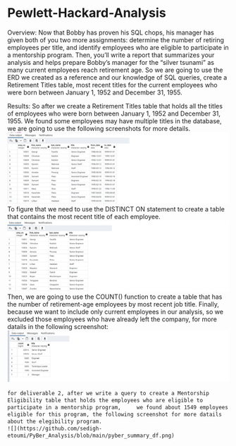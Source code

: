 # Pewlett-Hackard-Analysis

Overview:
    Now that Bobby has proven his SQL chops, his manager has given both of you two more assignments: determine the number of retiring employees per title, and identify       employees who are eligible to participate in a mentorship program. Then, you’ll write a report that summarizes your analysis and helps prepare Bobby’s manager for       the “silver tsunami” as many current employees reach retirement age.
    So we are going to use the ERD we created as a reference and our knowledge of SQL queries, create a Retirement Titles table, most recent titles for the current           employees who were born between January 1, 1952 and December 31, 1955. 
 
Results:
    So after we create a Retirement Titles table that holds all the titles of employees who were born between January 1, 1952 and December 31, 1955. We found some           employees may have multiple titles in the database, we are going to use the following screenshots for more details.  
    ![](https://github.com/sedigh-etoumi/Pewlett-Hackard-Analysis/blob/main/Data/retirement_titles.png)
    To figure that we need to use the DISTINCT ON statement to create a table that contains the most recent title of each employee.  
    ![](https://github.com/sedigh-etoumi/Pewlett-Hackard-Analysis/blob/main/Data/unique_titles.png)
    Then, we are going to use the COUNT() function to create a table that has the number of retirement-age employees by most recent job title. Finally, because we want       to include only current employees in our analysis, so we excluded those employees who have already left the company, for more datails in the following screenshot:
    ![](https://github.com/sedigh-etoumi/Pewlett-Hackard-Analysis/blob/main/Data/retiring_titles.png)
    
    for deliverable 2, after we write a query to create a Mentorship Eligibility table that holds the employees who are eligible to participate in a mentorship program,     we found about 1549 employees eligible for this program, the following screenshot for more datails about the elegibility program. 
    ![](https://github.com/sedigh-etoumi/PyBer_Analysis/blob/main/pyber_summary_df.png)
    

